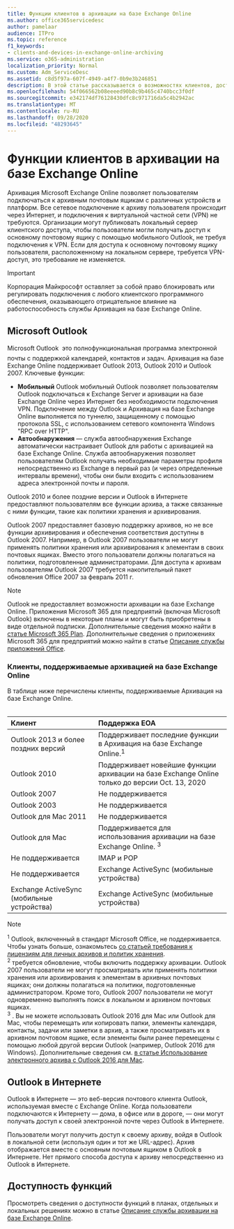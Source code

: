 ```yaml
---
title: Функции клиентов в архивации на базе Exchange Online
ms.author: office365servicedesc
author: pamelaar
audience: ITPro
ms.topic: reference
f1_keywords:
- clients-and-devices-in-exchange-online-archiving
ms.service: o365-administration
localization_priority: Normal
ms.custom: Adm_ServiceDesc
ms.assetid: c8d5f97a-607f-4949-a4f7-0b9e3b246851
description: В этой статье рассказывается о возможностях клиентов, доступных в разделе Архивация Microsoft Exchange Online.
ms.openlocfilehash: 54f066562b08eeeed90b8c9b465c4740bcc3f0df
ms.sourcegitcommit: e342174df76128430dfc8c971716da5c4b2942ac
ms.translationtype: MT
ms.contentlocale: ru-RU
ms.lasthandoff: 09/28/2020
ms.locfileid: "48293645"
---
```

# <a name="client-features-in-exchange-online-archiving"></a>Функции клиентов в архивации на базе Exchange Online

Архивация Microsoft Exchange Online позволяет пользователям подключаться к архивным почтовым ящикам с различных устройств и платформ. Все сетевое подключение к архиву пользователя происходит через Интернет, и подключения к виртуальной частной сети (VPN) не требуются. Организации могут публиковать локальный сервер клиентского доступа, чтобы пользователи могли получать доступ к основному почтовому ящику с помощью мобильного Outlook, не требуя подключения к VPN. Если для доступа к основному почтовому ящику пользователя, расположенному на локальном сервере, требуется VPN-доступ, это требование не изменяется.
  
> [!IMPORTANT]
> Корпорация Майкрософт оставляет за собой право блокировать или регулировать подключения с любого клиентского программного обеспечения, оказывающего отрицательное влияние на работоспособность службы Архивация на базе Exchange Online.
  
## <a name="microsoft-outlook"></a>Microsoft Outlook

Microsoft Outlook  это полнофункциональная программа электронной почты с поддержкой календарей, контактов и задач. Архивация на базе Exchange Online поддерживает Outlook 2013, Outlook 2010 и Outlook 2007. Ключевые функции:
  
- **Мобильный** Outlook мобильный Outlook позволяет пользователям Outlook подключаться к Exchange Server и архивации на базе Exchange Online через Интернет без необходимости подключения VPN. Подключение между Outlook и Архивация на базе Exchange Online выполняется по туннелю, защищенному с помощью протокола SSL, с использованием сетевого компонента Windows "RPC over HTTP".    
- **Автообнаружения** — служба автообнаружения Exchange автоматически настраивает Outlook для работы с архивацией на базе Exchange Online. Служба автообнаружения позволяет пользователям Outlook получать необходимые параметры профиля непосредственно из Exchange в первый раз (и через определенные интервалы времени), чтобы они были входить с использованием адреса электронной почты и пароля. 

Outlook 2010 и более поздние версии и Outlook в Интернете предоставляют пользователям все функции архива, а также связанные с ними функции, такие как политики хранения и архивирования.
  
Outlook 2007 предоставляет базовую поддержку архивов, но не все функции архивирования и обеспечения соответствия доступны в Outlook 2007. Например, в Outlook 2007 пользователи не могут применять политики хранения или архивирования к элементам в своих почтовых ящиках. Вместо этого пользователи должны полагаться на политики, подготовленные администраторами. Для доступа к архивам пользователям Outlook 2007 требуется накопительный пакет обновления Office 2007 за февраль 2011 г.
  
> [!NOTE]
> Outlook не предоставляет возможности архивации на базе Exchange Online. Приложения Microsoft 365 для предприятий (включая Microsoft Outlook) включены в некоторые планы и могут быть приобретены в виде отдельной подписки. Дополнительные сведения можно найти в [статье Microsoft 365 Plan](../office-365-platform-service-description/office-365-plan-options.md). Дополнительные сведения о приложениях Microsoft 365 для предприятий можно найти в статье [Описание службы приложений Office](../office-applications-service-description/office-applications-service-description.md). 
  
### <a name="clients-supported-by-exchange-online-archiving"></a>Клиенты, поддерживаемые архивацией на базе Exchange Online

В таблице ниже перечислены клиенты, поддерживаемые Архивация на базе Exchange Online.<br><br>
  
| Клиент | Поддержка EOA |
|:-----|:-----|
|Outlook 2013 и более поздних версий  <br/> |Поддерживает последние функции в Архивация на базе Exchange Online.<sup>1</sup> <br/> |
|Outlook 2010  <br/> |Поддерживает новейшие функции архивации на базе Exchange Online только до версии Oct. 13, 2020|
|Outlook 2007  <br/> |Не поддерживается |
|Outlook 2003  <br/> |Не поддерживается  <br/> |
|Outlook для Mac 2011  <br/> |Не поддерживается  <br/> |
|Outlook для Mac  <br/> |Поддерживается для использования архивации на базе Exchange Online. <sup>3</sup> <br/> |
|Не поддерживается  <br/> |IMAP и POP  <br/> |
|Не поддерживается  <br/> |Exchange ActiveSync (мобильные устройства)  <br/> |
|Exchange ActiveSync (мобильные устройства)  <br/> |Exchange ActiveSync (мобильные устройства)  <br/> |
   
> [!NOTE]
> <sup>1</sup> Outlook, включенный в стандарт Microsoft Office, не поддерживается. Чтобы узнать больше, ознакомьтесь [со статьей требования к лицензиям для личных архивов и политик хранения](https://support.office.com/article/Outlook-license-requirements-for-Exchange-features-46B6B7C5-C3CA-43E5-8424-1E2807917C99). <br/> 
<sup>2</sup> требуется обновление, чтобы включить поддержку архивации. Outlook 2007 пользователи не могут просматривать или применять политики хранения или архивирования к элементам в архивных почтовых ящиках; они должны полагаться на политики, подготовленные администратором. Кроме того, Outlook 2007 пользователи не могут одновременно выполнять поиск в локальном и архивном почтовых ящиках. <br/> 
<sup>3</sup> . Вы не можете использовать Outlook 2016 для Mac или Outlook для Mac, чтобы перемещать или копировать папки, элементы календаря, контакты, задачи или заметки в архив, а также просматривать их в архивном почтовом ящике, если элементы были ранее перемещены с помощью любой другой версии Outlook (например, Outlook 2016 для Windows). Дополнительные сведения см. [в статье Использование электронного архива с Outlook 2016 для Mac](https://support.office.com/article/Use-your-online-archive-with-Outlook-2016-for-Mac-45b8439c-2982-4b6b-9097-eed71dbfe238). 

## <a name="outlook-on-the-web"></a>Outlook в Интернете

Outlook в Интернете — это веб-версия почтового клиента Outlook, используемая вместе с Exchange Online. Когда пользователи подключаются к Интернету &mdash; дома, в офисе или в дороге, &mdash; они могут получать доступ к своей электронной почте через Outlook в Интернете.
  
Пользователи могут получить доступ к своему архиву, войдя в Outlook в локальной сети (используя один и тот же URL-адрес). Архив отображается вместе с основным почтовым ящиком в Outlook в Интернете. Нет прямого способа доступа к архиву непосредственно из Outlook в Интернете.
  
## <a name="feature-availability"></a>Доступность функций

Просмотреть сведения о доступности функций в планах, отдельных и локальных решениях можно в статье [Описание службы архивации на базе Exchange Online](exchange-online-archiving-service-description.md).